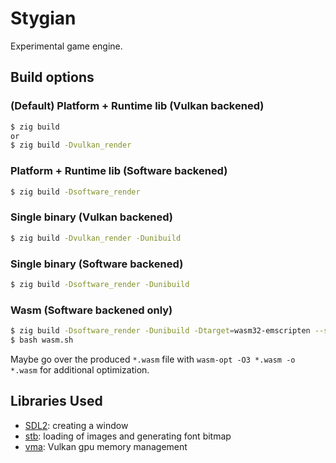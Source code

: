# Stygian
Experimental game engine.

## Build options
### (Default) Platform + Runtime lib (Vulkan backened)
```bash
$ zig build 
or
$ zig build -Dvulkan_render
```

### Platform + Runtime lib (Software backened)
```bash
$ zig build -Dsoftware_render
```

### Single binary (Vulkan backened)
```bash
$ zig build -Dvulkan_render -Dunibuild
```

### Single binary (Software backened)
```bash
$ zig build -Dsoftware_render -Dunibuild
```

### Wasm (Software backened only)
```bash
$ zig build -Dsoftware_render -Dunibuild -Dtarget=wasm32-emscripten --sysroot "emsdk/upstream/emscripten" -Doptimize=ReleaseFast
$ bash wasm.sh
```
Maybe go over the produced `*.wasm` file with `wasm-opt -O3 *.wasm -o *.wasm` for additional optimization.


## Libraries Used
- [SDL2](https://wiki.libsdl.org/SDL2/FrontPage): creating a window
- [stb](https://github.com/nothings/stb): loading of images and generating font bitmap
- [vma](https://github.com/GPUOpen-LibrariesAndSDKs/VulkanMemoryAllocator): Vulkan gpu memory management
